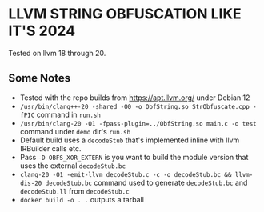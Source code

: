 # LLVM STRING OBFUSCATION LIKE IT'S 2024  

Tested on llvm 18 through 20.

## Some Notes

- Tested with the repo builds from https://apt.llvm.org/ under Debian 12 
- `/usr/bin/clang++-20 -shared -O0 -o ObfString.so StrObfuscate.cpp -fPIC` command in `run.sh`
- `/usr/bin/clang-20 -O1 -fpass-plugin=../ObfString.so main.c -o test` command under `demo` dir's `run.sh`
- Default build uses a `decodeStub` that's implemented inline with llvm IRBuilder calls etc.
- Pass `-D OBFS_XOR_EXTERN` is you want to build the module version that uses the external `decodeStub.bc` 
- `clang-20 -O1 -emit-llvm decodeStub.c -c -o decodeStub.bc && llvm-dis-20 decodeStub.bc` command used to generate `decodeStub.bc` and `decodeStub.ll`  from `decodeStub.c`
- `docker build -o . .` outputs a tarball
